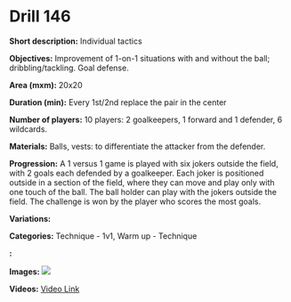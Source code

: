 # Drill 146

**Short description:**
Individual tactics

**Objectives:**
Improvement of 1-on-1 situations with and without the ball; dribbling/tackling. Goal defense.

**Area (mxm):**
20x20

**Duration (min):**
Every 1st/2nd replace the pair in the center

**Number of players:**
10 players: 2 goalkeepers, 1 forward and 1 defender, 6 wildcards.

**Materials:**
Balls, vests: to differentiate the attacker from the defender.

**Progression:**
A 1 versus 1 game is played with six jokers outside the field, with 2 goals each defended by a goalkeeper. Each joker is positioned outside in a section of the field, where they can move and play only with one touch of the ball. The ball holder can play with the jokers outside the field. The challenge is won by the player who scores the most goals.

**Variations:**


**Categories:**
Technique - 1v1, Warm up - Technique

**:**


**Images:**
![](https://www.coachingfutsal.com/\images\da3254f6d8fb218773ad0a6c0db3a13328144ee92df27b0f930673d36ff22c822226df9af23f284a76161bffb999bfd2b5b5a9e74a78258f5caa3e8cf46ebd174dd3cee351fd2.jpg)

**Videos:**
[Video Link](https://www.youtube.com/embed/a92s3J6eF6s)

